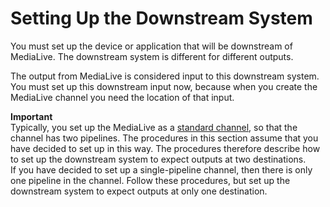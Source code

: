 # Setting Up the Downstream System<a name="setting-up-downstream-system"></a>

 You must set up the device or application that will be downstream of MediaLive\. The downstream system is different for different outputs\.

The output from MediaLive is considered input to this downstream system\. You must set up this downstream input now, because when you create the MediaLive channel you need the location of that input\. 

**Important**  
Typically, you set up the MediaLive as a [standard channel](plan-redundancy-mode.md), so that the channel has two pipelines\. The procedures in this section assume that you have decided to set up in this way\. The procedures therefore describe how to set up the downstream system to expect outputs at two destinations\.   
If you have decided to set up a single\-pipeline channel, then there is only one pipeline in the channel\. Follow these procedures, but set up the downstream system to expect outputs at only one destination\.